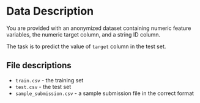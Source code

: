 # Data Description

You are provided with an anonymized dataset containing numeric feature variables, the numeric target column, and a string ID column.

The task is to predict the value of `target` column in the test set.

## File descriptions
- `train.csv` - the training set
- `test.csv` - the test set
- `sample_submission.csv` - a sample submission file in the correct format
